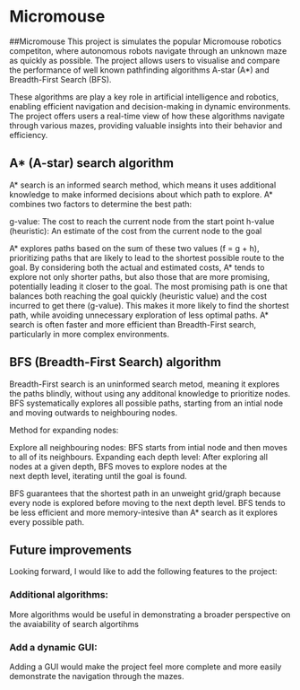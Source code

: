 # Micromouse

##Micromouse 
This project is simulates the popular Micromouse robotics competiton, where autonomous robots navigate through an unknown maze as quickly as possible. The project allows users to visualise and compare the performance of well known pathfinding algorithms A-star (A*) and Breadth-First Search (BFS). 

These algorithms are play a key role in artificial intelligence and robotics, enabling efficient navigation and decision-making in dynamic environments. The project offers users a real-time view of how these algorithms navigate through various mazes, providing valuable insights into their behavior and efficiency. 

## A* (A-star) search algorithm
A* search is an informed search method, which means it uses additional knowledge to make informed decisions about which path to explore. A* combines two factors to determine the best path: 

  g-value: The cost to reach the current node from the start point
  h-value (heuristic): An estimate of the cost from the current node to the goal

A* explores paths based on the sum of these two values (f = g + h), prioritizing paths that are likely to lead to the shortest possible route to the goal. By considering both the actual and estimated costs, A* tends to explore not only shorter paths, but also those that are more promising, potentially leading it closer to the goal. The most promising path is one that balances both reaching the goal quickly (heuristic value) and the cost incurred to get there (g-value). This makes it more likely to find the shortest path, while avoiding unnecessary exploration of less optimal paths. A* search is often faster and more efficient than Breadth-First search, particularly in more complex environments. 

## BFS (Breadth-First Search) algorithm
Breadth-First search is an uninformed search metod, meaning it explores the paths blindly, without using any additonal knowledge to prioritize nodes. BFS systematically explores all possible paths, starting from an intial node and moving outwards to neighbouring nodes. 

Method for expanding nodes: 

  Explore all neighbouring nodes: BFS starts from intial node and then moves to all of its neighbours. 
  Expanding each depth level: After exploring all nodes at a given depth, BFS moves to explore nodes at the  
  next depth level, iterating until the goal is found.

BFS guarantees that the shortest path in an unweight grid/graph because every node is explored before moving to the next depth level. BFS tends to be less efficient and more memory-intesive than A* search as it explores every possible path. 

## Future improvements
Looking forward, I would like to add the following features to the project: 

### Additional algorithms:
More algorithms would be useful in demonstrating a broader perspective on the avaiability of search algortihms

### Add a dynamic GUI: 
Adding a GUI would make the project feel more complete and more easily demonstrate the navigation through the mazes. 
